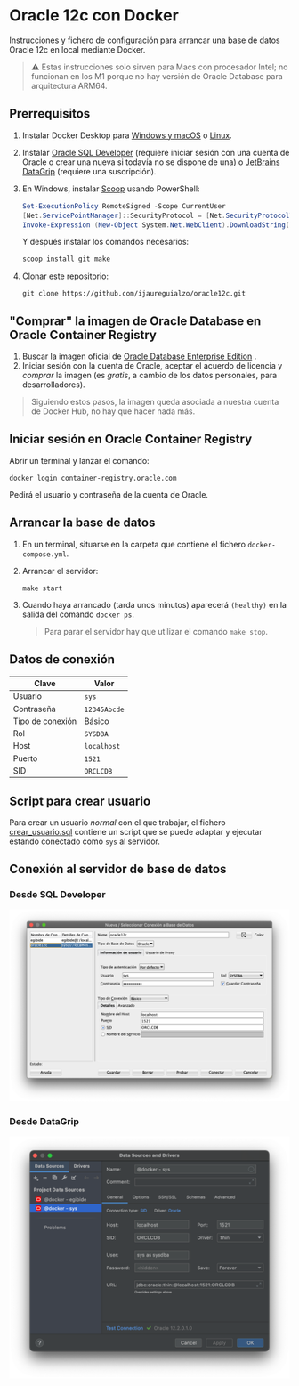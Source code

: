 # Oracle 12c con Docker

Instrucciones y fichero de configuración para arrancar una base de datos Oracle 12c en local mediante Docker.

> ⚠️ Estas instrucciones solo sirven para Macs con procesador Intel; no funcionan en los M1 porque no hay versión
> de Oracle Database para arquitectura ARM64.

## Prerrequisitos

1. Instalar Docker Desktop para [Windows y macOS](https://www.docker.com/products/docker-desktop)
   o [Linux](https://docs.docker.com/desktop/linux/).

2. Instalar [Oracle SQL Developer](https://www.oracle.com/es/database/technologies/appdev/sql-developer.html) (requiere
   iniciar sesión con una cuenta de Oracle o crear una nueva si todavía no se dispone de una)
   o [JetBrains DataGrip](https://www.jetbrains.com/es-es/datagrip/) (requiere una suscripción).

3. En Windows, instalar [Scoop](https://scoop.sh) usando PowerShell:

   ```powershell
   Set-ExecutionPolicy RemoteSigned -Scope CurrentUser
   [Net.ServicePointManager]::SecurityProtocol = [Net.SecurityProtocolType]::Tls12
   Invoke-Expression (New-Object System.Net.WebClient).DownloadString('https://get.scoop.sh')
   ```

   Y después instalar los comandos necesarios:

   ```powershell
   scoop install git make
   ```

4. Clonar este repositorio:

   ```shell
   git clone https://github.com/ijaureguialzo/oracle12c.git
   ```

## "Comprar" la imagen de Oracle Database en Oracle Container Registry

1. Buscar la imagen oficial
   de [Oracle Database Enterprise Edition](https://container-registry.oracle.com/ords/f?p=113:4:6346328126496:::4:P4_REPOSITORY,AI_REPOSITORY,AI_REPOSITORY_NAME,P4_REPOSITORY_NAME,P4_EULA_ID,P4_BUSINESS_AREA_ID:9,9,Oracle%20Database%20Enterprise%20Edition,Oracle%20Database%20Enterprise%20Edition,6,0&cs=3d7S7J47epiaT8Vq1utloicweB2qendPAlshTo3MK16NtIKtyZzj28QPB2jsuUNu0aPrc7P3SBtSh-poXV78pjg)
   .
2. Iniciar sesión con la cuenta de Oracle, aceptar el acuerdo de licencia y _comprar_ la imagen (es _gratis_, a cambio
   de los datos personales, para
   desarrolladores).

> Siguiendo estos pasos, la imagen queda asociada a nuestra cuenta de Docker Hub, no hay que hacer nada más.

## Iniciar sesión en Oracle Container Registry

Abrir un terminal y lanzar el comando:

   ```shell
   docker login container-registry.oracle.com
   ```

Pedirá el usuario y contraseña de la cuenta de Oracle.

## Arrancar la base de datos

1. En un terminal, situarse en la carpeta que contiene el fichero `docker-compose.yml`.
2. Arrancar el servidor:

   ```shell
   make start
   ```

3. Cuando haya arrancado (tarda unos minutos) aparecerá `(healthy)` en la salida del comando `docker ps`.

   > Para parar el servidor hay que utilizar el comando `make stop`.

## Datos de conexión

| Clave            | Valor        |
|------------------|--------------|
| Usuario          | `sys`        |
| Contraseña       | `12345Abcde` |
| Tipo de conexión | Básico       |
| Rol              | `SYSDBA`     |
| Host             | `localhost`  |
| Puerto           | `1521`       |
| SID              | `ORCLCDB`    |

## Script para crear usuario

Para crear un usuario _normal_ con el que trabajar, el fichero [crear_usuario.sql](crear_usuario.sql) contiene un script
que se puede adaptar y ejecutar estando conectado como `sys` al servidor.

## Conexión al servidor de base de datos

### Desde SQL Developer

![](conexion.png)

### Desde DataGrip

![](datagrip.png)
